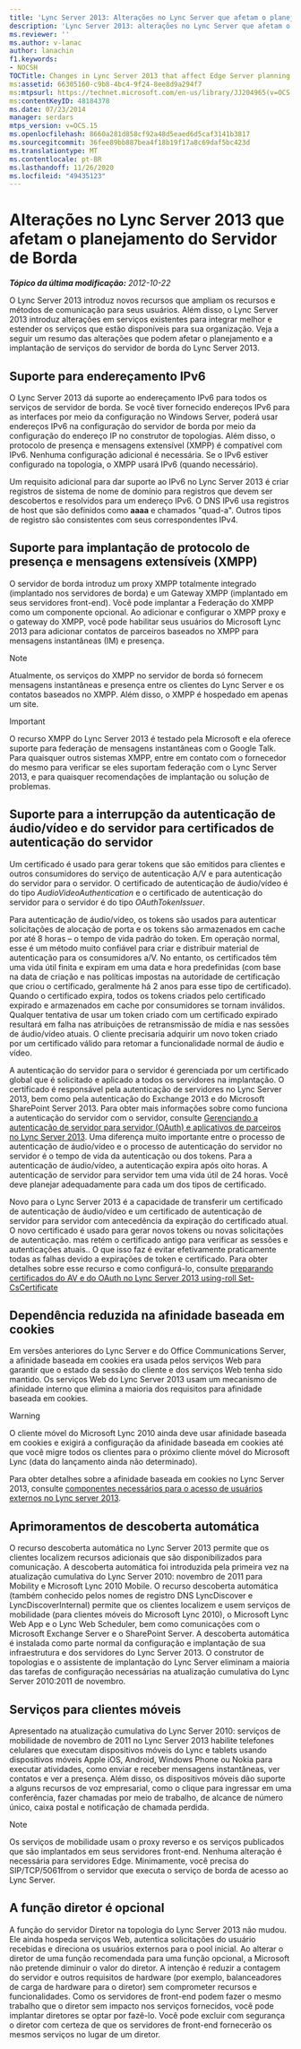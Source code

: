 ```yaml
---
title: 'Lync Server 2013: Alterações no Lync Server que afetam o planejamento do Servidor de Borda'
description: 'Lync Server 2013: alterações no Lync Server que afetam o planejamento do servidor de borda.'
ms.reviewer: ''
ms.author: v-lanac
author: lanachin
f1.keywords:
- NOCSH
TOCTitle: Changes in Lync Server 2013 that affect Edge Server planning
ms:assetid: 66305160-c9b8-4bc4-9f24-8ee8d9a294f7
ms:mtpsurl: https://technet.microsoft.com/en-us/library/JJ204965(v=OCS.15)
ms:contentKeyID: 48184378
ms.date: 07/23/2014
manager: serdars
mtps_version: v=OCS.15
ms.openlocfilehash: 8660a281d858cf92a48d5eaed6d5caf3141b3817
ms.sourcegitcommit: 36fee89bb887bea4f18b19f17a8c69daf5bc423d
ms.translationtype: MT
ms.contentlocale: pt-BR
ms.lasthandoff: 11/26/2020
ms.locfileid: "49435123"
---
```

# <a name="changes-in-lync-server-2013-that-affect-edge-server-planning"></a>Alterações no Lync Server 2013 que afetam o planejamento do Servidor de Borda

<div data-xmlns="http://www.w3.org/1999/xhtml">

<div class="topic" data-xmlns="http://www.w3.org/1999/xhtml" data-msxsl="urn:schemas-microsoft-com:xslt" data-cs="https://msdn.microsoft.com/">

<div data-asp="https://msdn2.microsoft.com/asp">



</div>

<div id="mainSection">

<div id="mainBody">

<span> </span>

_**Tópico da última modificação:** 2012-10-22_

O Lync Server 2013 introduz novos recursos que ampliam os recursos e métodos de comunicação para seus usuários. Além disso, o Lync Server 2013 introduz alterações em serviços existentes para integrar melhor e estender os serviços que estão disponíveis para sua organização. Veja a seguir um resumo das alterações que podem afetar o planejamento e a implantação de serviços do servidor de borda do Lync Server 2013.

<div>

## <a name="support-for-ipv6-addressing"></a>Suporte para endereçamento IPv6

O Lync Server 2013 dá suporte ao endereçamento IPv6 para todos os serviços de servidor de borda. Se você tiver fornecido endereços IPv6 para as interfaces por meio da configuração no Windows Server, poderá usar endereços IPv6 na configuração do servidor de borda por meio da configuração do endereço IP no construtor de topologias. Além disso, o protocolo de presença e mensagens extensível (XMPP) é compatível com IPv6. Nenhuma configuração adicional é necessária. Se o IPv6 estiver configurado na topologia, o XMPP usará IPv6 (quando necessário).

Um requisito adicional para dar suporte ao IPv6 no Lync Server 2013 é criar registros de sistema de nome de domínio para registros que devem ser descobertos e resolvidos para um endereço IPv6. O DNS IPv6 usa registros de host que são definidos como **aaaa** e chamados "quad-a". Outros tipos de registro são consistentes com seus correspondentes IPv4.

</div>

<div>

## <a name="support-for-extensible-messaging-and-presence-protocol-xmpp-deployment"></a>Suporte para implantação de protocolo de presença e mensagens extensíveis (XMPP)

O servidor de borda introduz um proxy XMPP totalmente integrado (implantado nos servidores de borda) e um Gateway XMPP (implantado em seus servidores front-end). Você pode implantar a Federação do XMPP como um componente opcional. Ao adicionar e configurar o XMPP proxy e o gateway do XMPP, você pode habilitar seus usuários do Microsoft Lync 2013 para adicionar contatos de parceiros baseados no XMPP para mensagens instantâneas (IM) e presença.

<div>


> [!NOTE]  
> Atualmente, os serviços do XMPP no servidor de borda só fornecem mensagens instantâneas e presença entre os clientes do Lync Server e os contatos baseados no XMPP. Além disso, o XMPP é hospedado em apenas um site.



</div>

<div>


> [!IMPORTANT]  
> O recurso XMPP do Lync Server 2013 é testado pela Microsoft e ela oferece suporte para federação de mensagens instantâneas com o Google Talk. Para quaisquer outros sistemas XMPP, entre em contato com o fornecedor do mesmo para verificar se eles suportam federação com o Lync Server 2013, e para quaisquer recomendações de implantação ou solução de problemas.



</div>

</div>

<div>

## <a name="support-for-rolling-audiovideo-authentication-and-server-to-server-authentication-certificates"></a>Suporte para a interrupção da autenticação de áudio/vídeo e do servidor para certificados de autenticação do servidor

Um certificado é usado para gerar tokens que são emitidos para clientes e outros consumidores do serviço de autenticação A/V e para autenticação do servidor para o servidor. O certificado de autenticação de áudio/vídeo é do tipo *AudioVideoAuthentication* e o certificado de autenticação do servidor para o servidor é do tipo *OAuthTokenIssuer*.

Para autenticação de áudio/vídeo, os tokens são usados para autenticar solicitações de alocação de porta e os tokens são armazenados em cache por até 8 horas – o tempo de vida padrão do token. Em operação normal, esse é um método muito confiável para criar e distribuir material de autenticação para os consumidores a/V. No entanto, os certificados têm uma vida útil finita e expiram em uma data e hora predefinidas (com base na data de criação e nas políticas impostas na autoridade de certificação que criou o certificado, geralmente há 2 anos para esse tipo de certificado). Quando o certificado expira, todos os tokens criados pelo certificado expirado e armazenados em cache por consumidores se tornam inválidos. Qualquer tentativa de usar um token criado com um certificado expirado resultará em falha nas atribuições de retransmissão de mídia e nas sessões de áudio/vídeo atuais. O cliente precisaria adquirir um novo token criado por um certificado válido para retomar a funcionalidade normal de áudio e vídeo.

A autenticação do servidor para o servidor é gerenciada por um certificado global que é solicitado e aplicado a todos os servidores na implantação. O certificado é responsável pela autenticação de servidores no Lync Server 2013, bem como pela autenticação do Exchange 2013 e do Microsoft SharePoint Server 2013. Para obter mais informações sobre como funciona a autenticação do servidor com o servidor, consulte [Gerenciando a autenticação de servidor para servidor (OAuth) e aplicativos de parceiros no Lync Server 2013](lync-server-2013-managing-server-to-server-authentication-oauth-and-partner-applications.md). Uma diferença muito importante entre o processo de autenticação de áudio/vídeo e o processo de autenticação do servidor no servidor é o tempo de vida da autenticação ou dos tokens. Para a autenticação de áudio/vídeo, a autenticação expira após oito horas. A autenticação de servidor para servidor tem uma vida útil de 24 horas. Você deve planejar adequadamente para cada um dos tipos de certificado.

Novo para o Lync Server 2013 é a capacidade de transferir um certificado de autenticação de áudio/vídeo e um certificado de autenticação de servidor para servidor com antecedência da expiração do certificado atual. O novo certificado é usado para gerar novos tokens ou novas solicitações de autenticação. mas retém o certificado antigo para verificar as sessões e autenticações atuais.. O que isso faz é evitar efetivamente praticamente todas as falhas devido a expirações de token e certificado. Para obter detalhes sobre esse recurso e como configurá-lo, consulte [preparando certificados do AV e do OAuth no Lync Server 2013 using-roll Set-CsCertificate](lync-server-2013-staging-av-and-oauth-certificates-using-roll-in-https://docs.microsoft.com/powershell/module/skype/Set-CsCertificate)

</div>

<div>

## <a name="reduced-reliance-on-cookie-based-affinity"></a>Dependência reduzida na afinidade baseada em cookies

Em versões anteriores do Lync Server e do Office Communications Server, a afinidade baseada em cookies era usada pelos serviços Web para garantir que o estado da sessão do cliente e dos serviços Web tenha sido mantido. Os serviços Web do Lync Server 2013 usam um mecanismo de afinidade interno que elimina a maioria dos requisitos para afinidade baseada em cookies.

<div>


> [!WARNING]  
> O cliente móvel do Microsoft Lync 2010 ainda deve usar afinidade baseada em cookies e exigirá a configuração da afinidade baseada em cookies até que você migre todos os clientes para o próximo cliente móvel do Microsoft Lync (data do lançamento ainda não determinado).



</div>

Para obter detalhes sobre a afinidade baseada em cookies no Lync Server 2013, consulte [componentes necessários para o acesso de usuários externos no Lync server 2013](lync-server-2013-components-required-for-external-user-access.md).

</div>

<div>

## <a name="autodiscover-enhancements"></a>Aprimoramentos de descoberta automática

O recurso descoberta automática no Lync Server 2013 permite que os clientes localizem recursos adicionais que são disponibilizados para comunicação. A descoberta automática foi introduzida pela primeira vez na atualização cumulativa do Lync Server 2010: novembro de 2011 para Mobility e Microsoft Lync 2010 Mobile. O recurso descoberta automática (também conhecido pelos nomes de registro DNS LyncDiscover e LyncDiscoverInternal) permite que os clientes localizem e usem serviços de mobilidade (para clientes móveis do Microsoft Lync 2010), o Microsoft Lync Web App e o Lync Web Scheduler, bem como comunicações com o Microsoft Exchange Server e o SharePoint Server. A descoberta automática é instalada como parte normal da configuração e implantação de sua infraestrutura e dos servidores do Lync Server 2013. O construtor de topologias e o assistente de implantação do Lync Server eliminam a maioria das tarefas de configuração necessárias na atualização cumulativa do Lync Server 2010:2011 de novembro.

</div>

<div>

## <a name="services-for-mobile-clients"></a>Serviços para clientes móveis

Apresentado na atualização cumulativa do Lync Server 2010: serviços de mobilidade de novembro de 2011 no Lync Server 2013 habilite telefones celulares que executam dispositivos móveis do Lync e tablets usando dispositivos móveis Apple iOS, Android, Windows Phone ou Nokia para executar atividades, como enviar e receber mensagens instantâneas, ver contatos e ver a presença. Além disso, os dispositivos móveis dão suporte a alguns recursos de voz empresarial, como o clique para ingressar em uma conferência, fazer chamadas por meio de trabalho, de alcance de número único, caixa postal e notificação de chamada perdida.

<div>


> [!NOTE]  
> Os serviços de mobilidade usam o proxy reverso e os serviços publicados que são implantados em seus servidores front-end. Nenhuma alteração é necessária para servidores Edge. Minimamente, você precisa do SIP/TCP/5061from o servidor que executa o serviço de borda de acesso ao Lync Server.



</div>

</div>

<div>

## <a name="director-role-is-optional"></a>A função diretor é opcional

A função do servidor Diretor na topologia do Lync Server 2013 não mudou. Ele ainda hospeda serviços Web, autentica solicitações do usuário recebidas e direciona os usuários externos para o pool inicial. Ao alterar o diretor de uma função recomendada para uma função opcional, a Microsoft não pretende diminuir o valor do diretor. A intenção é reduzir a contagem do servidor e outros requisitos de hardware (por exemplo, balanceadores de carga de hardware para o diretor) sem comprometer recursos e funcionalidades. Como os servidores de front-end podem fazer o mesmo trabalho que o diretor sem impacto nos serviços fornecidos, você pode implantar diretores se optar por fazê-lo. Você pode excluir com segurança o diretor com certeza de que os servidores de front-end fornecerão os mesmos serviços no lugar de um diretor.

</div>

</div>

<span> </span>

</div>

</div>

</div>

